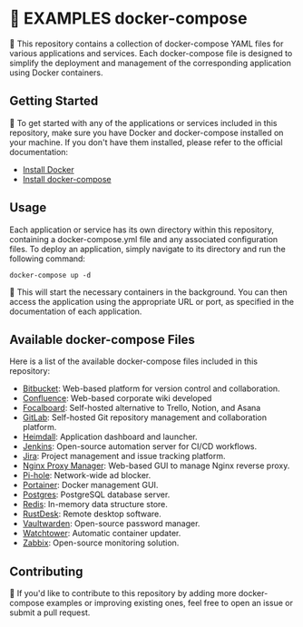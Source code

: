 # **🤔 EXAMPLES docker-compose**

🐳 This repository contains a collection of docker-compose YAML files for various applications and services. Each docker-compose file is designed to simplify the deployment and management of the corresponding application using Docker containers.
## Getting Started
  🚀 To get started with any of the applications or services included in this repository, make sure you have Docker and docker-compose installed on your machine. If you don't have them installed, please refer to the official documentation:
- [Install Docker](https://docs.docker.com/get-docker/)
- [Install docker-compose](https://docs.docker.com/compose/install/)
## Usage
Each application or service has its own directory within this repository, containing a docker-compose.yml file and any associated configuration files. To deploy an application, simply navigate to its directory and run the following command:

  `docker-compose up -d`

🎉 This will start the necessary containers in the background. You can then access the application using the appropriate URL or port, as specified in the documentation of each application.
## Available docker-compose Files
  Here is a list of the available docker-compose files included in this repository:
- [Bitbucket](bitbucket/): Web-based platform for version control and collaboration.
- [Confluence](confluence/): Web-based corporate wiki developed
- [Focalboard](focalboard/): Self-hosted alternative to Trello, Notion, and Asana
- [GitLab](gitlab/): Self-hosted Git repository management and collaboration platform.
- [Heimdall](heimdall/): Application dashboard and launcher.
- [Jenkins](jenkins/): Open-source automation server for CI/CD workflows.
- [Jira](jira/): Project management and issue tracking platform.
- [Nginx Proxy Manager](nginx-proxy-manager/): Web-based GUI to manage Nginx reverse proxy.
- [Pi-hole](pihole/): Network-wide ad blocker.
- [Portainer](portainer/): Docker management GUI.
- [Postgres](postgres/): PostgreSQL database server.
- [Redis](redis/): In-memory data structure store.
- [RustDesk](rustdesk/): Remote desktop software.
- [Vaultwarden](vaultwarden/): Open-source password manager.
- [Watchtower](watchtower/): Automatic container updater.
- [Zabbix](zabbix/): Open-source monitoring solution.
## Contributing
🤝 If you'd like to contribute to this repository by adding more docker-compose examples or improving existing ones, feel free to open an issue or submit a pull request.